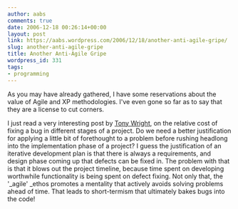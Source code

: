 ```yaml
---
author: aabs
comments: true
date: 2006-12-18 00:26:14+00:00
layout: post
link: https://aabs.wordpress.com/2006/12/18/another-anti-agile-gripe/
slug: another-anti-agile-gripe
title: Another Anti-Agile Gripe
wordpress_id: 331
tags:
- programming
---
```


As you may have already gathered, I have some reservations about the value of Agile and XP methodologies. I've even gone so far as to say that they are a license to cut corners.


I just read a very interesting post by [Tony Wright](http://anthonyswright.blogspot.com/2005/10/some-fix-time-data.html), on the relative cost of fixing a bug in different stages of a project. Do we need a better justification for applying a little bit of forethought to a problem before rushing headlong into the implementation phase of a project? I guess the justification of an iterative development plan is that there is always a requirements, and design phase coming up that defects can be fixed in. The problem with that is that it blows out the project timeline, because time spent on developing worthwhile functionality is being spent on defect fixing. Not only that, the '_agile' _ethos promotes a mentality that actively avoids solving problems ahead of time. That leads to short-termism that ultimately bakes bugs into the code!
